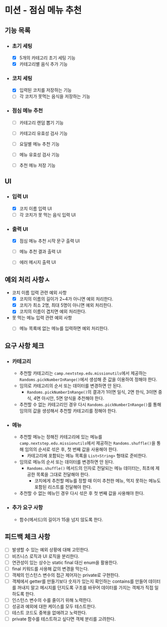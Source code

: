 # 미션 - 점심 메뉴 추천

## 기능 목록

- ### 초기 세팅
    - [x] 5개의 카테고리 초기 세팅 기능
    - [x] 카테고리별 음식 추가 기능

- ### 코치 세팅
    - [x] 입력된 코치를 저장하는 기능
    - [ ] 각 코치가 못먹는 음식을 저장하는 기능

- ### 점심 메뉴 추천
    - [ ] 카테고리 랜덤 뽑기 기능
    - [ ] 카테고리 유효성 검사 기능
    - [ ] 요일별 메뉴 추천 기능
    - [ ] 메뉴 유효성 검사 기능
    - [ ] 추천 메뉴 저장 기능


## UI

- ### 입력 UI
    - [x] 코치 이름 입력 UI
    - [ ] 각 코치가 못 먹는 음식 입력 UI

- ### 출력 UI
    - [x] 점심 메뉴 추천 시작 문구 출력 UI
    - [ ] 메뉴 추천 결과 출력 UI
    - [ ] 에러 메시지 출력 UI


## 예외 처리 사항ㅅ

- 코치 이름 입력 관련 예외 사항
    - [x] 코치의 이름의 길이가 2~4가 아니면 예외 처리한다.
    - [x] 코치가 최소 2명, 최대 5명이 아니면 예외 처리한다.
    - [x] 코치의 이름이 겹치면 예외 처리한다.

- 못 먹는 메뉴 입력 관련 예외 사항
    - [ ] 메뉴 목록에 없는 메뉴를 입력하면 예외 처리한다.


## 요구 사항 체크

- ### 카테고리
    - 추천할 카테고리는 `camp.nextstep.edu.missionutils`에서 제공하는 `Randoms.pickNumberInRange()`에서 생성해 준 값을 이용하여 정해야 한다.
    - 임의로 카테고리의 순서 또는 데이터를 변경하면 안 된다.
        - `Randoms.pickNumberInRange()`의 결과가 1이면 일식, 2면 한식, 3이면 중식, 4면 아시안, 5면 양식을 추천해야 한다.
    - 추천할 수 없는 카테고리인 경우 다시 `Randoms.pickNumberInRange()`를 통해 임의의 값을 생성해서 추천할 카테고리를 정해야 한다.

- ### 메뉴
    - 추천할 메뉴는 정해진 카테고리에 있는 메뉴를 `camp.nextstep.edu.missionutils`에서 제공하는 `Randoms.shuffle()`을 통해 임의의 순서로 섞은 후, 첫 번째 값을 사용해야 한다.
        - 카테고리에 포함되는 메뉴 목록을 `List<String>` 형태로 준비한다.
    - 임의로 메뉴의 순서 또는 데이터를 변경하면 안 된다.
        - `Randoms.shuffle()` 메서드의 인자로 전달되는 메뉴 데이터는, 최초에 제공한 목록을 그대로 전달해야 한다.
            - 코치에게 추천할 메뉴를 정할 때 이미 추천한 메뉴, 먹지 못하는 메뉴도 포함된 리스트를 전달해야 한다.
    - 추천할 수 없는 메뉴인 경우 다시 섞은 후 첫 번째 값을 사용해야 한다.

- ### 추가 요구 사항
    - 함수(메서드)의 길이가 15을 넘지 않도록 한다.


## 피드백 체크 사항
- [ ] 발생할 수 있는 예외 상황에 대해 고민한다.
- [ ] 비즈니스 로직과 UI 로직을 분리한다.
- [ ] 연관성이 있는 상수는 static final 대신 enum을 활용한다.
- [ ] final 키워드를 사용해 값의 변경을 막는다.
- [ ] 객체의 인스턴스 변수의 접근 제어자는 private로 구현한다.
- [ ] 객체에서 getter를 만들기보다 숫자가 있는지 확인하는 contains를 만들어 데이터를 꺼내지 말고 메시지를 던지도록 구조를 바꾸어 데이터를 가지는 객체가 직접 일하도록 한다.
- [ ] 인스턴스 변수의 수를 줄이기 위해 노력한다.
- [ ] 성공과 예외에 대한 케이스를 모두 테스트한다.
- [ ] 테스트 코드도 중복을 없애려고 노력한다.
- [ ] private 함수를 테스트하고 싶다면 객체 분리를 고려한다.
